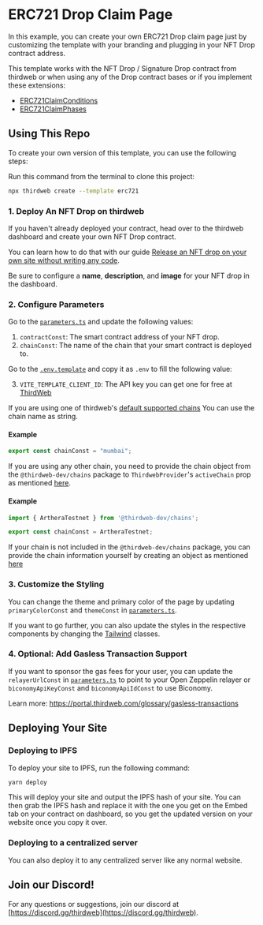 # ERC721 Drop Claim Page

In this example, you can create your own ERC721 Drop claim page just by customizing the template with your branding and plugging in your NFT Drop contract address.

This template works with the NFT Drop / Signature Drop contract from thirdweb or when using any of the Drop contract bases or if you implement these extensions:

- [ERC721ClaimConditions](https://portal.thirdweb.com/solidity/extensions/erc721claimconditions)
- [ERC721ClaimPhases](https://portal.thirdweb.com/solidity/extensions/erc721claimphases)

## Using This Repo

To create your own version of this template, you can use the following steps:

Run this command from the terminal to clone this project:

```bash
npx thirdweb create --template erc721
```

### 1. Deploy An NFT Drop on thirdweb

If you haven't already deployed your contract, head over to the thirdweb dashboard and create your own NFT Drop contract.

You can learn how to do that with our guide [Release an NFT drop on your own site without writing any code](https://portal.thirdweb.com/guides/release-an-nft-drop-with-no-code#create-a-drop-contract).

Be sure to configure a **name**, **description**, and **image** for your NFT drop in the dashboard.

### 2. Configure Parameters

Go to the [`parameters.ts`](/src/consts/parameters.ts) and update the following values:

1. `contractConst`: The smart contract address of your NFT drop.
2. `chainConst`: The name of the chain that your smart contract is deployed to.

Go to the [`.env.template`](/.env.template) and copy it as `.env` to fill the following value:

3. `VITE_TEMPLATE_CLIENT_ID`: The API key you can get one for free at [ThirdWeb](https://thirdweb.com/create-api-key)

If you are using one of thirdweb's [default supported chains](https://portal.thirdweb.com/react/react.thirdwebprovider#default-chains) You can use the chain name as string.

#### Example

```ts
export const chainConst = "mumbai";
```

If you are using any other chain, you need to provide the chain object from the `@thirdweb-dev/chains` package to `ThirdwebProvider`'s `activeChain` prop as mentioned [here](https://portal.thirdweb.com/react/react.thirdwebprovider#activechain-recommended).


#### Example

```ts
import { ArtheraTestnet } from '@thirdweb-dev/chains';

export const chainConst = ArtheraTestnet;
```

If your chain is not included in the `@thirdweb-dev/chains` package, you can provide the chain information yourself by creating an object as mentioned [here](https://portal.thirdweb.com/react/react.thirdwebprovider#custom-evm-chains)


### 3. Customize the Styling

You can change the theme and primary color of the page by updating `primaryColorConst` and `themeConst` in [`parameters.ts`](/src/consts/parameters.ts).

If you want to go further, you can also update the styles in the respective components by changing the [Tailwind](https://tailwindcss.com/) classes.

### 4. Optional: Add Gasless Transaction Support

If you want to sponsor the gas fees for your user, you can update the `relayerUrlConst` in [`parameters.ts`](/src/consts/parameters.ts) to point to your Open Zeppelin relayer or `biconomyApiKeyConst` and `biconomyApiIdConst` to use Biconomy.

Learn more: https://portal.thirdweb.com/glossary/gasless-transactions

## Deploying Your Site

### Deploying to IPFS

To deploy your site to IPFS, run the following command:

```bash
yarn deploy
```

This will deploy your site and output the IPFS hash of your site. You can then grab the IPFS hash and replace it with the one you get on the Embed tab on your contract on dashboard, so you get the updated version on your website once you copy it over.

### Deploying to a centralized server

You can also deploy it to any centralized server like any normal website.

## Join our Discord!

For any questions or suggestions, join our discord at [https://discord.gg/thirdweb](https://discord.gg/thirdweb).
